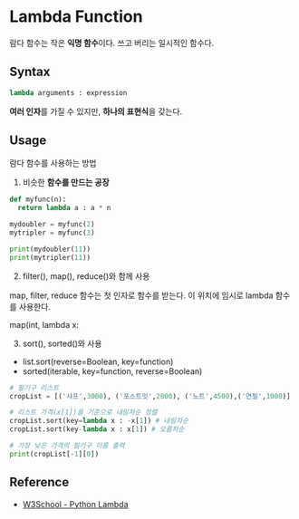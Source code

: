 # Lambda Function

람다 함수는 작은 **익명 함수**이다.
쓰고 버리는 일시적인 함수다.

## Syntax

```python
lambda arguments : expression
```

**여러 인자**를 가질 수 있지만, **하나의 표현식**을 갖는다.

## Usage

람다 함수를 사용하는 방법

1. 비슷한 **함수를 만드는 공장**

```python
def myfunc(n):
  return lambda a : a * n

mydoubler = myfunc(2)
mytripler = myfunc(3)

print(mydoubler(11))
print(mytripler(11))
```
2. filter(), map(), reduce()와 함께 사용

map, filter, reduce 함수는 첫 인자로 함수를 받는다. 
이 위치에 임시로 lambda 함수를 사용한다.

map(int, lambda x: 

3. sort(), sorted()와 사용

- list.sort(reverse=Boolean, key=function)
- sorted(iterable, key=function, reverse=Boolean)

```python
# 필기구 리스트
cropList = [('샤프',3000), ('포스트잇',2000), ('노트',4500),('연필',1000)]

# 리스트 가격(x[1])을 기준으로 내림차순 정렬
cropList.sort(key=lambda x : -x[1]) # 내림차순
cropList.sort(key-lambda x : x[1]) # 오름차순

# 가장 낮은 가격의 필기구 이름 출력
print(cropList[-1][0])
```

## Reference

- [W3School - Python Lambda](https://www.w3schools.com/python/python_lambda.asp)